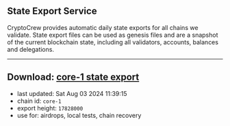 ## State Export Service
CryptoCrew provides automatic daily state exports for all chains we validate. State export files can be used as genesis files and are a snapshot of the current blockchain state, including all validators, accounts, balances and delegations.

---
**Download: [core-1 state export](https://dl-eu2.ccvalidators.com/SERVICE/persistence/core-1_export_17828000.json)**
---

- last updated: Sat Aug 03 2024 11:39:15
- chain id: `core-1`
- export height: `17828000`
- use for: airdrops, local tests, chain recovery
